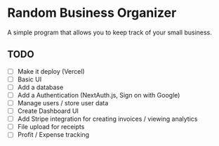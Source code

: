 # Random Business Organizer

A simple program that allows you to keep track of your small business.

## TODO

- [ ] Make it deploy (Vercel)
- [ ] Basic UI
- [ ] Add a database
- [ ] Add a Authentication (NextAuth.js, Sign on with Google)
- [ ] Manage users / store user data
- [ ] Create Dashboard UI
- [ ] Add Stripe integration for creating invoices / viewing analytics
- [ ] File upload for receipts
- [ ] Profit / Expense tracking
